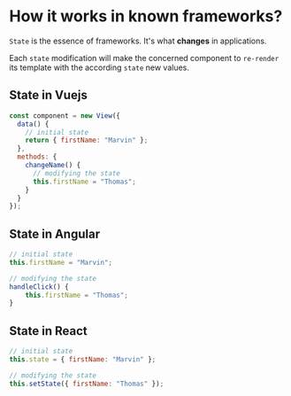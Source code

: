 # How it works in known frameworks?

`State` is the essence of frameworks. It's what **changes** in applications.

Each `state` modification will make the concerned component to `re-render` its template with the according `state` new values.

## State in Vuejs

```javascript
const component = new View({
  data() {
    // initial state
    return { firstName: "Marvin" };
  },
  methods: {
    changeName() {
      // modifying the state
      this.firstName = "Thomas";
    }
  }
});
```

## State in Angular

```javascript
// initial state
this.firstName = "Marvin";

// modifying the state
handleClick() {
	this.firstName = "Thomas";
}
```

## State in React

```jsx
// initial state
this.state = { firstName: "Marvin" };

// modifying the state
this.setState({ firstName: "Thomas" });
```
